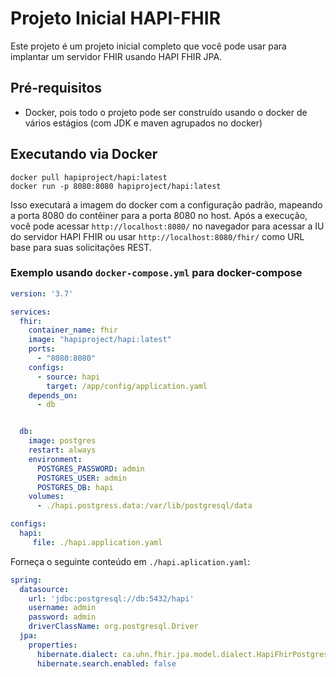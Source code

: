 # Projeto Inicial HAPI-FHIR

Este projeto é um projeto inicial completo que você pode usar para implantar um servidor FHIR usando HAPI FHIR JPA.

## Pré-requisitos
 - Docker, pois todo o projeto pode ser construído usando o docker de vários estágios (com JDK e maven agrupados no docker)

## Executando via Docker

```
docker pull hapiproject/hapi:latest
docker run -p 8080:8080 hapiproject/hapi:latest
```

Isso executará a imagem do docker com a configuração padrão, mapeando a porta 8080 do contêiner para a porta 8080 no host. Após a execução, você pode acessar `http://localhost:8080/` no navegador para acessar a IU do servidor HAPI FHIR ou usar `http://localhost:8080/fhir/` como URL base para suas solicitações REST.

### Exemplo usando ``docker-compose.yml`` para docker-compose

```yaml
version: '3.7'

services:
  fhir:
    container_name: fhir
    image: "hapiproject/hapi:latest"
    ports:
      - "8080:8080"
    configs:
      - source: hapi
        target: /app/config/application.yaml
    depends_on:
      - db


  db:
    image: postgres
    restart: always
    environment:
      POSTGRES_PASSWORD: admin
      POSTGRES_USER: admin
      POSTGRES_DB: hapi
    volumes:
      - ./hapi.postgress.data:/var/lib/postgresql/data

configs:
  hapi:
     file: ./hapi.application.yaml
```

Forneça o seguinte conteúdo em ``./hapi.aplication.yaml``:

```yaml
spring:
  datasource:
    url: 'jdbc:postgresql://db:5432/hapi'
    username: admin
    password: admin
    driverClassName: org.postgresql.Driver
  jpa:
    properties:
      hibernate.dialect: ca.uhn.fhir.jpa.model.dialect.HapiFhirPostgres94Dialect
      hibernate.search.enabled: false
```